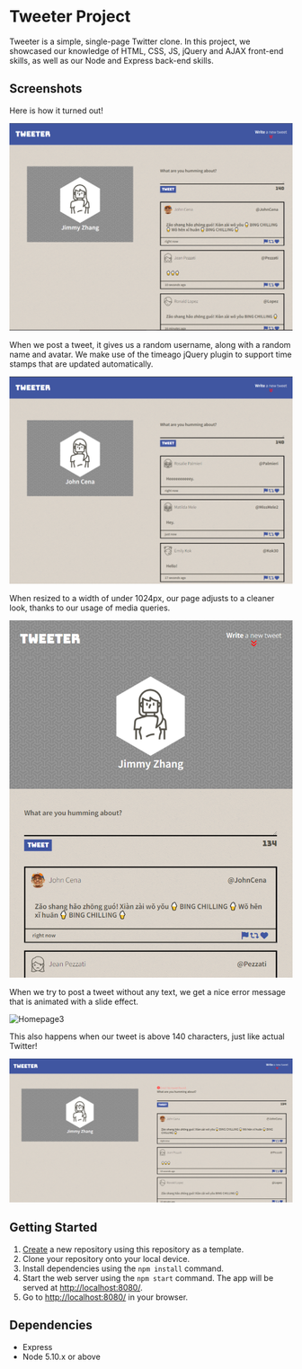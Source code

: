# Tweeter Project

Tweeter is a simple, single-page Twitter clone. In this project, we showcased our knowledge of HTML, CSS, JS, jQuery and AJAX front-end skills, as well as our Node and Express back-end skills.

## Screenshots

Here is how it turned out!

<img src="./public/images/tweeter1.png" alt="Homepage1" title="Homepage1">

When we post a tweet, it gives us a random username, along with a random name and avatar. We make use of the timeago jQuery plugin to support time stamps that are updated automatically.

<img src="./public/images/tweeter6.png" alt="Homepage6" title="Homepage6">

When resized to a width of under 1024px, our page adjusts to a cleaner look, thanks to our usage of media queries.

<img src="./public/images/tweeter2.png" alt="Homepage2" title="Homepage2">

When we try to post a tweet without any text, we get a nice error message that is animated with a slide effect.

<img src="./public/images/tweeter3.png" alt="Homepage3" title="Homepage3">

This also happens when our tweet is above 140 characters, just like actual Twitter!

<img src="./public/images/tweeter4.png" alt="Homepage4" title="Homepage4">

## Getting Started

1. [Create](https://docs.github.com/en/repositories/creating-and-managing-repositories/creating-a-repository-from-a-template) a new repository using this repository as a template.
2. Clone your repository onto your local device.
3. Install dependencies using the `npm install` command.
4. Start the web server using the `npm start` command. The app will be served at <http://localhost:8080/>.
5. Go to <http://localhost:8080/> in your browser.

## Dependencies

- Express
- Node 5.10.x or above
